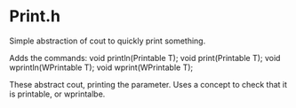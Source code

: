 # Print.h
Simple abstraction of cout to quickly print something.

Adds the commands:
  void println(Printable T);
  void print(Printable T);
  void wprintln(WPrintable T);
  void wprint(WPrintable T);
  
These abstract cout, printing the parameter.  Uses a concept to check that it is printable, or wprintalbe.
